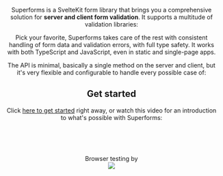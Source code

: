 
<Head />

<Header />

Superforms is a SvelteKit form library that brings you a comprehensive solution for **server and client form validation**. It supports a multitude of validation libraries:

<Libraries url="/get-started/" />

Pick your favorite, Superforms takes care of the rest with consistent handling of form data and validation errors, with full type safety. It works with both TypeScript and JavaScript, even in static and single-page apps.

The API is minimal, basically a single method on the server and client, but it's very flexible and configurable to handle every possible case of:

<Gallery />

## Get started

Click [here to get started](/get-started) right away, or watch this video for an introduction to what's possible with Superforms:

<Youtube id="MiKzH3kcVfs" />

<br><br><br>

<div class="flex flex-col items-center">
  <div class="text-gray-500 mb-4">Browser testing by</div>
  <a href="https://bugbug.io/"><img class="w-36 m-0 p-0" src={bugbug}></a>
</div>